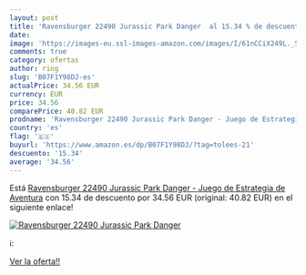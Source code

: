 ```yaml
---
layout: post
title: 'Ravensburger 22490 Jurassic Park Danger  al 15.34 % de descuento'
date: 
image: 'https://images-eu.ssl-images-amazon.com/images/I/61nCCiX249L._SL200_.jpg'
comments: true
category: ofertas
author: ring
slug: 'B07F1Y98DJ-es'
actualPrice: 34.56 EUR
currency: EUR
price: 34.56
comparePrice: 40.82 EUR
prodname: 'Ravensburger 22490 Jurassic Park Danger - Juego de Estrategia de Aventura'
country: 'es'
flag: '🇪🇸'
buyurl: 'https://www.amazon.es/dp/B07F1Y98DJ/?tag=tolees-21'
descuento: '15.34'
average: '34.56'
---
```


Está [Ravensburger 22490 Jurassic Park Danger - Juego de Estrategia de Aventura](https://www.amazon.es/dp/B07F1Y98DJ/?tag=tolees-21) con 15.34 de descuento por 34.56 EUR (original: 40.82 EUR) en el siguiente enlace!

[![Ravensburger 22490 Jurassic Park Danger ](https://images-eu.ssl-images-amazon.com/images/I/61nCCiX249L._SL200_.jpg)](https://www.amazon.es/dp/B07F1Y98DJ/?tag=tolees-21)

ℹ️:


[Ver la oferta!!](https://www.amazon.es/dp/B07F1Y98DJ/?tag=tolees-21)
